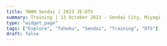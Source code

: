 ```yaml
---
title: YWAM Sendai | 2023 JE-DTS
summary: Training | 13 October 2023 - Sendai City, Miyagi
type: "widget_page"
tags: ["Explore", "Tohoku", "Sendai", "Training", "DTS"]
draft: false
---
```

